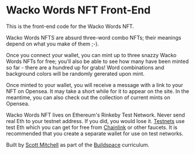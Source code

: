 # Wacko Words NFT Front-End

This is the front-end code for the Wacko Words NFT.

Wacko Words NFTS are absurd three-word combo NFTs; their meanings depend on what you make of them ;-).

Once you connect your wallet, you can mint up to three snazzy Wacko Words NFTs for free; you'll also be able to see how many have been minted so far - there are a hundred up for grabs! Word combinations and background colors will be randomly gererated upon mint.

Once minted to your wallet, you will receive a message with a link to your NFT on Opensea. It may take a short while for it to appear on the site. In the meantime, you can also check out the collection of current mints on Opensea.

Wacko Words NFT lives on Ethereum's Rinkeby Test Network. Never send real Eth to your testnet address. If you did, you would lose it. [Testnets](https://medium.com/compound-finance/the-beginners-guide-to-using-an-ethereum-test-network-95bbbc85fc1d) use test Eth which you can get for free from [Chainlink](https://faucets.chain.link/rinkeby) or other faucets. It is recommended that you create a separate wallet for use on test networks.

Built by [Scott Mitchell](https://github.com/scott-a-m/) as part of the [Buildspace](https://buildspace.so/) curriculum.